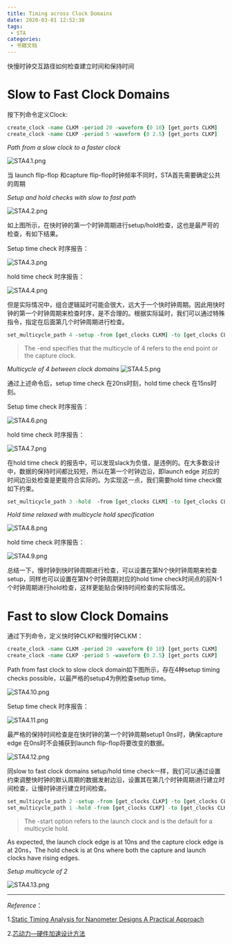 ```yaml
---
title: Timing across Clock Domains
date: 2020-03-01 12:52:38
tags:
 - STA
categories:
 - 书籍文档
---
```






快慢时钟交互路径如何检查建立时间和保持时间

 <!--more-->

# Slow to Fast Clock Domains

按下列命令定义Clock:

```tcl
create_clock -name CLKM -period 20 -waveform {0 10} [get_ports CLKM]
create_clock -name CLKP -period 5 -waveform {0 2.5} [get_ports CLKP]
```

*Path from a slow clock to a faster clock*

![STA4.1.png](https://i.loli.net/2020/03/01/x7XgV3cKHMfas9Y.png) 

当 launch flip-flop 和capture flip-flop时钟频率不同时，STA首先需要确定公共的周期

 *Setup and hold checks with slow to fast path*

![STA4.2.png](https://i.loli.net/2020/03/01/JFPeac2AMBQkV5p.png)

如上图所示，在快时钟的第一个时钟周期进行setup/hold检查，这也是最严苛的检查，有如下结果。

Setup time check 时序报告：

![STA4.3.png](https://i.loli.net/2020/03/01/xeDVXNYmaWhs7KP.png)


hold time check 时序报告：


![STA4.4.png](https://i.loli.net/2020/03/01/TkYIrztawg2l3M5.png)

但是实际情况中，组合逻辑延时可能会很大，远大于一个快时钟周期。因此用快时钟的第一个时钟周期来检查时序，是不合理的。根据实际延时，我们可以通过特殊指令，指定在后面第几个时钟周期进行检查。

```tcl
set_multicycle_path 4 -setup -from [get_clocks CLKM] -to [get_clocks CLKP] -end
```

> The -end specifies that the multicycle of 4 refers to the end point or the capture clock.

*Multicycle of 4 between clock domains*
![STA4.5.png](https://i.loli.net/2020/03/01/CxLa2IE5ijuNB8R.png) 


通过上述命令后，setup time check 在20ns时刻，hold time check 在15ns时刻。

Setup time check 时序报告：

![STA4.6.png](https://i.loli.net/2020/03/01/lzbyeaXTuxOPhQm.png)

hold time check 时序报告：

![STA4.7.png](https://i.loli.net/2020/03/01/6LAiWREQpydqMob.png)

在hold time check 的报告中，可以发现slack为负值，是违例的。在大多数设计中，数据的保持时间都比较短，所以在第一个时钟边沿，即launch edge 对应的时间边沿处检查是更能符合实际的。为实现这一点，我们需要hold time check做如下约束。

 ```tcl
set_multicycle_path 3 -hold  -from [get_clocks CLKM] -to [get_clocks CLKP] -end
 ```

 *Hold time relaxed with multicycle hold specification*

![STA4.8.png](https://i.loli.net/2020/03/01/CPNjQ5eBEvWzRUL.png)

hold time check 时序报告：

![STA4.9.png](https://i.loli.net/2020/03/01/ZDqOS7jEbTrPa5t.png)


总结一下，慢时钟到快时钟周期进行检查，可以设置在第N个快时钟周期来检查setup，同样也可以设置在第N个时钟周期对应的hold time check时间点的前N-1个时钟周期进行hold检查，这样更能贴合保持时间检查的实际情况。

# Fast to slow Clock Domains

 

通过下列命令，定义快时钟CLKP和慢时钟CLKM：

```tcl
create_clock -name CLKM -period 20 -waveform {0 10} [get_ports CLKM]
create_clock -name CLKP -period 5 -waveform {0 2.5} [get_ports CLKP]
```

Path from fast clock to slow clock domain如下图所示，存在4种setup timing checks possible，以最严格的setup4为例检查setup time。

![STA4.10.png](https://i.loli.net/2020/03/01/ofS3F1UvID4Ri9Y.png) 

Setup time check 时序报告：

![STA4.11.png](https://i.loli.net/2020/03/01/5OLJNHDsfRwPBEV.png)

最严格的保持时间检查是在快时钟的第一个时钟周期setup1 0ns时，确保capture edge 在0ns时不会捕获到launch flip-flop将要改变的数据。


![STA4.12.png](https://i.loli.net/2020/03/01/rwCXEFpYBSyj8fW.png)

同slow to fast clock domains setup/hold time check一样，我们可以通过设置约束调整快时钟的默认周期的数据发射边沿，设置其在第几个时钟周期进行建立时间检查，让慢时钟进行建立时间检查。 

```tcl
set_multicycle_path 2 -setup -from [get_clocks CLKP] -to [get_clocks CLKM] -start
set_multicycle_path 1 -hold -from [get_clocks CLKP] -to [get_clocks CLKM] -start
```

> The -start option refers to the launch clock and is the default for a multicycle hold.

 

As expected, the launch clock edge is at 10ns and the capture clock edge is at 20ns，The hold check is at 0ns where both the capture and launch clocks have rising edges.

*Setup multicycle of 2*

![STA4.13.png](https://i.loli.net/2020/03/01/Eh4GYrVkie2unDF.png)

 



------

*Reference*： 

1.[Static Timing Analysis for Nanometer Designs A Practical Approach](https://link.springer.com/content/pdf/bfm%3A978-0-387-93820-2%2F1.pdf)

2.[芯动力—硬件加速设计方法](https://www.icourse163.org/course/SWJTU-1207492806?tid=1207824209)

